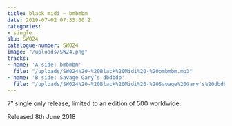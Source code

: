 ```yaml
---
title: black midi – bmbmbm
date: 2019-07-02 07:33:00 Z
categories:
- single
sku: SW024
catalogue-number: SW024
image: "/uploads/SW24.png"
tracks:
- name: 'A side: bmbmbm'
  file: "/uploads/SW024%20-%20Black%20Midi%20-%20bmbmbm.mp3"
- name: 'B side: Savage Gary’s dbdbdb'
  file: "/uploads/SW024%20-%20Black%20Midi%20-%20Savage%20Gary's%20dbdbdb.mp3"
---
```


7″ single only release, limited to an edition of 500 worldwide.

Released 8th June 2018